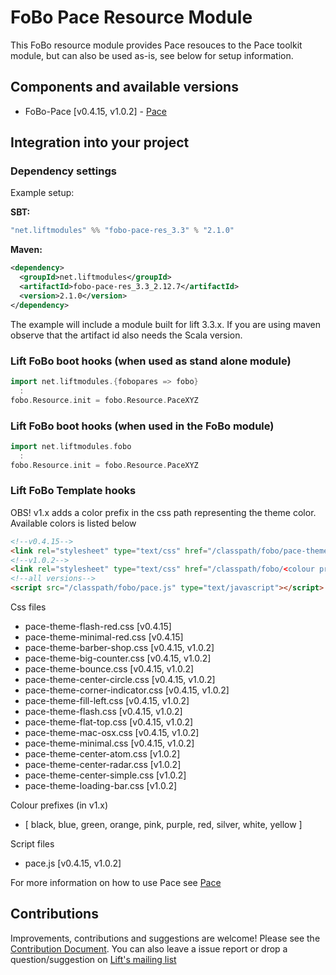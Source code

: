 # FoBo Pace Resource Module

This FoBo resource module provides Pace resouces to the Pace toolkit module, 
but can also be used as-is, see below for setup information. 

## Components and available versions 

- FoBo-Pace [v0.4.15, v1.0.2] - [Pace](http://github.hubspot.com/pace/docs/welcome/) 

## Integration into your project 

### Dependency settings

Example setup:

**SBT:**
```scala
"net.liftmodules" %% "fobo-pace-res_3.3" % "2.1.0"
```
**Maven:**
```xml
<dependency>
  <groupId>net.liftmodules</groupId>
  <artifactId>fobo-pace-res_3.3_2.12.7</artifactId>
  <version>2.1.0</version>
</dependency>
```
The example will include a module built for lift 3.3.x. 
If you are using maven observe that the artifact id also needs the Scala version.

### Lift FoBo boot hooks (when used as stand alone module)
```scala
import net.liftmodules.{fobopares => fobo}
  :
fobo.Resource.init = fobo.Resource.PaceXYZ    
```
### Lift FoBo boot hooks (when used in the FoBo module)
```scala
import net.liftmodules.fobo 
  :
fobo.Resource.init = fobo.Resource.PaceXYZ 
```
### Lift FoBo Template hooks

OBS! v1.x adds a color prefix in the css path representing the theme color. Available colors is listed below

```html
<!--v0.4.15-->
<link rel="stylesheet" type="text/css" href="/classpath/fobo/pace-theme-minimal.css">
<!--v1.0.2-->
<link rel="stylesheet" type="text/css" href="/classpath/fobo/<colour prefix>/pace-theme-minimal.css">
<!--all versions-->
<script src="/classpath/fobo/pace.js" type="text/javascript"></script>
```
Css files

- pace-theme-flash-red.css [v0.4.15]
- pace-theme-minimal-red.css [v0.4.15]
- pace-theme-barber-shop.css [v0.4.15, v1.0.2]
- pace-theme-big-counter.css [v0.4.15, v1.0.2]
- pace-theme-bounce.css [v0.4.15, v1.0.2]
- pace-theme-center-circle.css [v0.4.15, v1.0.2]
- pace-theme-corner-indicator.css [v0.4.15, v1.0.2]
- pace-theme-fill-left.css [v0.4.15, v1.0.2]
- pace-theme-flash.css [v0.4.15, v1.0.2]
- pace-theme-flat-top.css [v0.4.15, v1.0.2]
- pace-theme-mac-osx.css [v0.4.15, v1.0.2]
- pace-theme-minimal.css [v0.4.15, v1.0.2]
- pace-theme-center-atom.css [v1.0.2]
- pace-theme-center-radar.css [v1.0.2]
- pace-theme-center-simple.css [v1.0.2]
- pace-theme-loading-bar.css [v1.0.2]

Colour prefixes (in v1.x) 
- [ black, blue, green, orange, pink, purple, red, silver, white, yellow ] 
 
Script files

- pace.js [v0.4.15, v1.0.2]

For more information on how to use Pace see [Pace](http://github.hubspot.com/pace/docs/welcome/)

## Contributions

Improvements, contributions and suggestions are welcome! 
Please see the [Contribution Document](https://github.com/karma4u101/FoBo/blob/master/CONTRIBUTING.md). 
You can also leave a issue report or drop a question/suggestion on [Lift's mailing list](http://groups.google.com/group/liftweb/) 
